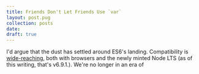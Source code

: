 ```yaml
---
title: Friends Don't Let Friends Use `var`
layout: post.pug
collection: posts
date:
draft: true
---
```

I'd argue that the dust has settled around ES6's landing. Compatibility is [wide-reaching](http://kangax.github.io/compat-table/es6/), both with browsers and the newly minted Node LTS (as of this writing, that's v6.9.1.). We're no longer in an era of